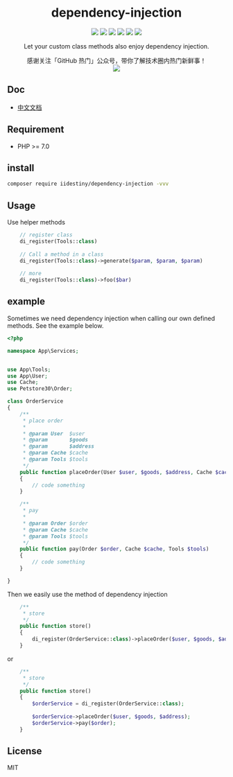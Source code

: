 <h1 align="center"> dependency-injection </h1>
<p align=center>
<a href="https://github.com/iiDestiny/dependency-injection"><img src="https://travis-ci.org/iiDestiny/dependency-injection.svg?branch=master"></a>
<a href="https://github.com/iiDestiny/dependency-injection"><img src="https://poser.pugx.org/iidestiny/dependency-injection/v/stable"></a>
<a href="https://github.com/iiDestiny/dependency-injection"><img src="https://poser.pugx.org/iidestiny/dependency-injection/downloads"></a>
<a href="https://github.com/iiDestiny/dependency-injection"><img src="https://poser.pugx.org/iidestiny/dependency-injection/v/unstable"></a>
<a href="https://github.com/iiDestiny/dependency-injection"><img src="https://badges.frapsoft.com/os/v1/open-source.svg?v=103"></a>
<a href="https://github.com/iiDestiny/dependency-injection"><img src="https://poser.pugx.org/iidestiny/dependency-injection/license"></a>
</p>
<p align="center"> Let your custom class methods also enjoy dependency injection.</p>

<p align="center">
感谢关注「GitHub 热门」公众号，带你了解技术圈内热门新鲜事！
<br/>
<img src="https://cdn.learnku.com/uploads/images/202011/09/4430/qsECw9Ctgv.jpg!large">
</p>

## Doc

- [中文文档](https://github.com/iiDestiny/dependency-injection/blob/master/Zh-README.md)

## Requirement

- PHP >= 7.0

## install

```bash
composer require iidestiny/dependency-injection -vvv
```

## Usage

Use helper methods

```php
    // register class
    di_register(Tools::class)
    
    // Call a method in a class
    di_register(Tools::class)->generate($param, $param, $param)
    
    // more
    di_register(Tools::class)->foo($bar)
```

## example
Sometimes we need dependency injection when calling our own defined methods. See the example below.

```php
<?php

namespace App\Services;


use App\Tools;
use App\User;
use Cache;
use Petstore30\Order;

class OrderService
{
    /**
     * place order
     *
     * @param User  $user
     * @param       $goods
     * @param       $address
     * @param Cache $cache
     * @param Tools $tools
     */
    public function placeOrder(User $user, $goods, $address, Cache $cache, Tools $tools)
    {
        // code something
    }

    /**
     * pay
     *
     * @param Order $order
     * @param Cache $cache
     * @param Tools $tools
     */
    public function pay(Order $order, Cache $cache, Tools $tools)
    {
        // code something
    }

}

```

Then we easily use the method of dependency injection

```php
    /**
     * store
     */
    public function store()
    {
        di_register(OrderService::class)->placeOrder($user, $goods, $address);
    }
```

or

```php
    /**
     * store
     */
    public function store()
    {
        $orderService = di_register(OrderService::class);
        
        $orderService->placeOrder($user, $goods, $address);
        $orderService->pay($order);
    }
```

## License

MIT
